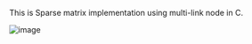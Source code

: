 This is Sparse matrix implementation using multi-link node in C.


![image](http://raw.githubusercontent.com/Pratiknarola/c/sparse_matrix/Linked_Representation_of_Sparse_Matrix.png)
